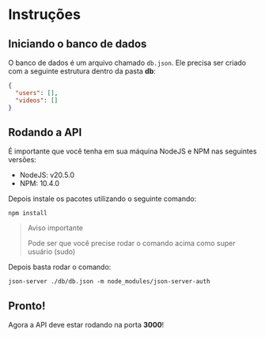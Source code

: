 # Instruções

## Iniciando o banco de dados

O banco de dados é um arquivo chamado `db.json`. Ele precisa ser criado com a seguinte estrutura dentro da pasta **db**:

```json
{
  "users": [],
  "videos": []
}
```

## Rodando a API

É importante que você tenha em sua máquina NodeJS e NPM nas seguintes versões:

- NodeJS: v20.5.0
- NPM: 10.4.0

Depois instale os pacotes utilizando o seguinte comando:

```shell
npm install
```

> Aviso importante
>
> Pode ser que você precise rodar o comando acima como super usuário (sudo)

Depois basta rodar o comando:

```shell
json-server ./db/db.json -m node_modules/json-server-auth
```

## Pronto!

Agora a API deve estar rodando na porta **3000**!
